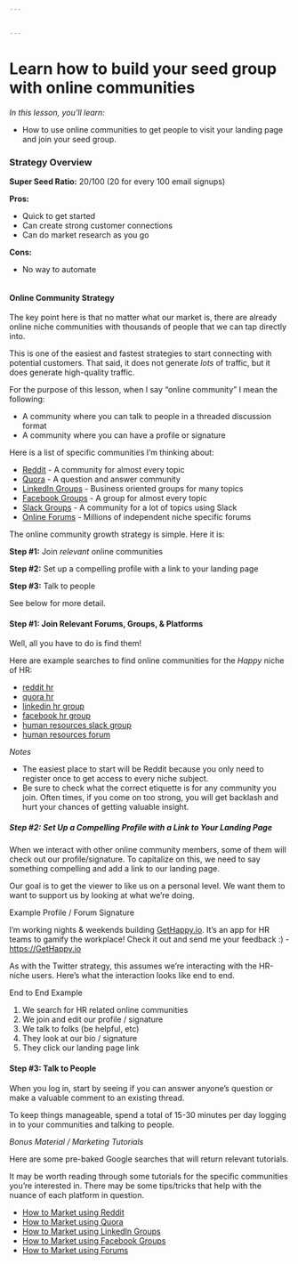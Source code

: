 ```yaml
---


---
```


<h1 id="learn-how-to-build-your-seed-group-with-online-communities">Learn how to build your seed group with online communities</h1>
<p><em>In this lesson, you’ll learn:</em></p>
<ul>
<li>How to use online communities to get people to visit your landing page and join your seed group.</li>
</ul>
<h3 id="strategy-overview">Strategy Overview</h3>
<p><strong>Super Seed Ratio:</strong>  20/100 (20 for every 100 email signups)</p>
<p><strong>Pros:</strong></p>
<ul>
<li>Quick to get started</li>
<li>Can create strong customer connections</li>
<li>Can do market research as you go</li>
</ul>
<p><strong>Cons:</strong></p>
<ul>
<li>No way to automate</li>
</ul>
<p><img src="https://s3.amazonaws.com/nugget.one/academy/forums.jpg" alt=""></p>
<h4 id="online-community-strategy">Online Community Strategy</h4>
<p>The key point here is that no matter what our market is, there are already online niche communities with thousands of people that we can tap directly into.</p>
<p>This is one of the easiest and fastest strategies to start connecting with potential customers. That said, it does not generate  <em>lots</em>  of traffic, but it does generate high-quality traffic.</p>
<p>For the purpose of this lesson, when I say “online community” I mean the following:</p>
<ul>
<li>A community where you can talk to people in a threaded discussion format</li>
<li>A community where you can have a profile or signature</li>
</ul>
<p>Here is a list of specific communities I’m thinking about:</p>
<ul>
<li><a href="https://www.reddit.com/">Reddit</a>  - A community for almost every topic</li>
<li><a href="https://www.quora.com/">Quora</a>  - A question and answer community</li>
<li><a href="https://www.linkedin.com/help/linkedin/answer/186/finding-and-joining-a-linkedin-group?lang=en">LinkedIn Groups</a>  - Business oriented groups for many topics</li>
<li><a href="https://www.facebook.com/help/1210322209008185/?helpref=hc_fnav">Facebook Groups</a>  - A group for almost every topic</li>
<li><a href="https://blog.standuply.com/the-full-list-of-1000-slack-communities-2c412054ea30">Slack Groups</a>  - A community for a lot of topics using Slack</li>
<li><a href="https://www.google.com/search?q=online+forums">Online Forums</a>  - Millions of independent niche specific forums</li>
</ul>
<p>The online community growth strategy is simple. Here it is:</p>
<p><strong>Step #1:</strong>  Join  <em>relevant</em>  online communities</p>
<p><strong>Step #2:</strong>  Set up a compelling profile with a link to your landing page</p>
<p><strong>Step #3:</strong>  Talk to people</p>
<p>See below for more detail.</p>
<h4 id="step-1-join-relevant-forums-groups--platforms">Step #1: Join Relevant Forums, Groups, &amp; Platforms</h4>
<p>Well, all you have to do is find them!</p>
<p>Here are example searches to find online communities for the  <em>Happy</em>  niche of HR:</p>
<ul>
<li><a href="https://www.google.com/search?q=reddit+hr">reddit hr</a></li>
<li><a href="https://www.google.com/search?q=quora+hr">quora hr</a></li>
<li><a href="https://www.google.com/search?q=linkedin+hr+group">linkedin hr group</a></li>
<li><a href="https://www.google.com/search?q=facebook+hr+group">facebook hr group</a></li>
<li><a href="https://www.google.com/search?q=human+resources+slack+group">human resources slack group</a></li>
<li><a href="https://www.google.com/search?q=human+resources+forum">human resources forum</a></li>
</ul>
<p><em>Notes</em></p>
<ul>
<li>The easiest place to start will be Reddit because you only need to register once to get access to every niche subject.</li>
<li>Be sure to check what the correct etiquette is for any community you join. Often times, if you come on too strong, you will get backlash and hurt your chances of getting valuable insight.</li>
</ul>
<h5 id="step-2-set-up-a-compelling-profile-with-a-link-to-your-landing-page">Step #2: Set Up a Compelling Profile with a Link to Your Landing Page</h5>
<p>When we interact with other online community members, some of them will check out our profile/signature. To capitalize on this, we need to say something compelling and add a link to our landing page.</p>
<p>Our goal is to get the viewer to like us on a personal level. We want them to want to support us by looking at what we’re doing.</p>
<p>Example Profile / Forum Signature</p>
<p>I’m working nights &amp; weekends building <a href="http://GetHappy.io">GetHappy.io</a>. It’s an app for HR teams to gamify the workplace! Check it out and send me your feedback :) - <a href="https://GetHappy.io">https://GetHappy.io</a></p>
<p>As with the Twitter strategy, this assumes we’re interacting with the HR-niche users. Here’s what the interaction looks like end to end.</p>
<p>End to End Example</p>
<ol>
<li>We search for HR related online communities</li>
<li>We join and edit our profile / signature</li>
<li>We talk to folks (be helpful, etc)</li>
<li>They look at our bio / signature</li>
<li>They click our landing page link</li>
</ol>
<h4 id="step-3-talk-to-people">Step #3: Talk to People</h4>
<p>When you log in, start by seeing if you can answer anyone’s question or make a valuable comment to an existing thread.</p>
<p>To keep things manageable, spend a total of 15-30 minutes per day logging in to your communities and talking to people.</p>
<p><em>Bonus Material / Marketing Tutorials</em></p>
<p>Here are some pre-baked Google searches that will return relevant tutorials.</p>
<p>It may be worth reading through some tutorials for the specific communities you’re interested in. There may be some tips/tricks that help with the nuance of each platform in question.</p>
<ul>
<li><a href="https://www.google.com/search?q=how+to+market+using+reddit">How to Market using Reddit</a></li>
<li><a href="https://www.google.com/search?q=how+to+market+using+quora">How to Market using Quora</a></li>
<li><a href="https://www.google.com/search?q=how+to+market+using+linkin+groups">How to Market using LinkedIn Groups</a></li>
<li><a href="https://www.google.com/search?q=how+to+market+using+facebook+groups">How to Market using Facebook Groups</a></li>
<li><a href="https://www.google.com/search?q=how+to+market+using+forums">How to Market using Forums</a></li>
</ul>

